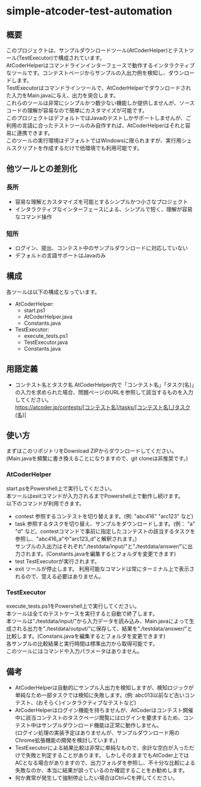 # simple-atcoder-test-automation

## 概要
このプロジェクトは、サンプルダウンロードツール(AtCoderHelper)とテストツール(TestExecutor)で構成されています。 \
AtCoderHelperはコマンドラインインターフェースで動作するインタラクティブなツールです。コンテストページからサンプルの入出力例を検知し、ダウンロードします。 \
TestExecutorはコマンドラインツールで、AtCoderHelperでダウンロードされた入力をMain.javaに与え、出力を突合します。 \
これらのツールは非常にシンプルかつ数少ない機能しか提供しませんが、ソースコードの理解が容易なので簡単にカスタマイズが可能です。 \
このプロジェクトはデフォルトではJavaのテストしかサポートしませんが、ご利用の言語に合ったテストツールのみ自作すれば、AtCoderHelperはそれと容易に連携できます。 \
このツールの実行環境はデフォルトではWindowsに限られますが、実行用シェルスクリプトを作成するだけで他環境でも利用可能です。

## 他ツールとの差別化
### 長所
- 容易な理解とカスタマイズを可能とするシンプルかつ小さなプロジェクト
- インタラクティブなインターフェースによる、シンプルで短く、理解が容易なコマンド操作
### 短所
- ログイン、提出、コンテスト中のサンプルダウンロードに対応していない
- デフォルトの言語サポートはJavaのみ

## 構成
各ツールは以下の構成となっています。
- AtCoderHelper:
  - start.ps1
  - AtCoderHelper.java
  - Constants.java
- TestExecutor:
  - execute_tests.ps1
  - TestExecutor.java
  - Constants.java

## 用語定義
- コンテスト名とタスク名
  AtCoderHelper内で「コンテスト名」「タスク(名)」の入力を求められた場合、問題ページのURLを参照して該当するものを入力してください。 \
  https://atcoder.jp/contests/[コンテスト名]/tasks/[コンテスト名]_[タスク(名)]

## 使い方
まずはこのリポジトリをDownload ZIPからダウンロードしてください。 \
(Main.javaを頻繁に書き換えることになりますので、git cloneは非推奨です。)

### AtCoderHelper
start.psをPowershell上で実行してください。 \
本ツールはexitコマンドが入力されるまでPowershell上で動作し続けます。 \
以下のコマンドが利用できます。
- contest
  参照するコンテストを切り替えます。(例: "abc416" "arc123" など)
- task
  参照するタスクを切り替え、サンプルをダウンロードします。(例： "a" "d" など。contestコマンドで事前に指定したコンテストの該当するタスクを参照し、"abc416_a"や"arc123_d"と解釈されます。) \
  サンプルの入出力はそれぞれ"./testdata/input/"と"./testdata/answer/"に出力されます。(Constants.javaを編集するとフォルダを変更できます)
- test
  TestExecutorが実行されます。
- exit
  ツールが停止します。
利用可能なコマンドは常にターミナル上で表示されるので、覚える必要はありません。

### TestExecutor
execute_tests.ps1をPowershell上で実行してください。 \
本ツールは全てのテストケースを実行すると自動で終了します。 \
本ツールは"./testdata/input/"から入力データを読み込み、Main.javaによって生成される出力を"./testdata/output/"に保存して、結果を"./testdata/answer/"と比較します。(Constans.javaを編集するとフォルダを変更できます) \
各サンプルの比較結果と実行時間は標準出力から取得可能です。 \
このツールにはコマンドや入力パラメータはありません。

## 備考
- AtCoderHelperは自動的にサンプル入出力を検知しますが、検知ロジックが単純なため一部タスクでは検知に失敗します。(例: abc013以前など古いコンテスト、(おそらく)インタラクティブなテストなど)
- AtCoderHelperはログイン機能を持ちませんが、AtCoderはコンテスト開催中に該当コンテストのタスクページ閲覧にはログインを要求するため、コンテスト中はサンプルダウンロード機能は正常に動作しません。 \
  (ログイン処理の実装予定はありませんが、サンプルダウンロード用のChrome拡張機能の開発を検討しています。)
- TestExecutorによる結果比較は非常に単純なもので、余計な空白が入っただけで失敗と判定することがあります。
  しかしそのままでもAtCoder上ではACとなる場合がありますので、出力フォルダを参照し、不十分な比較による失敗なのか、本当に結果が誤っているのか確認することをお勧めします。
- 何か異常が発生して強制停止したい場合はCtrl+Cを押してください。
